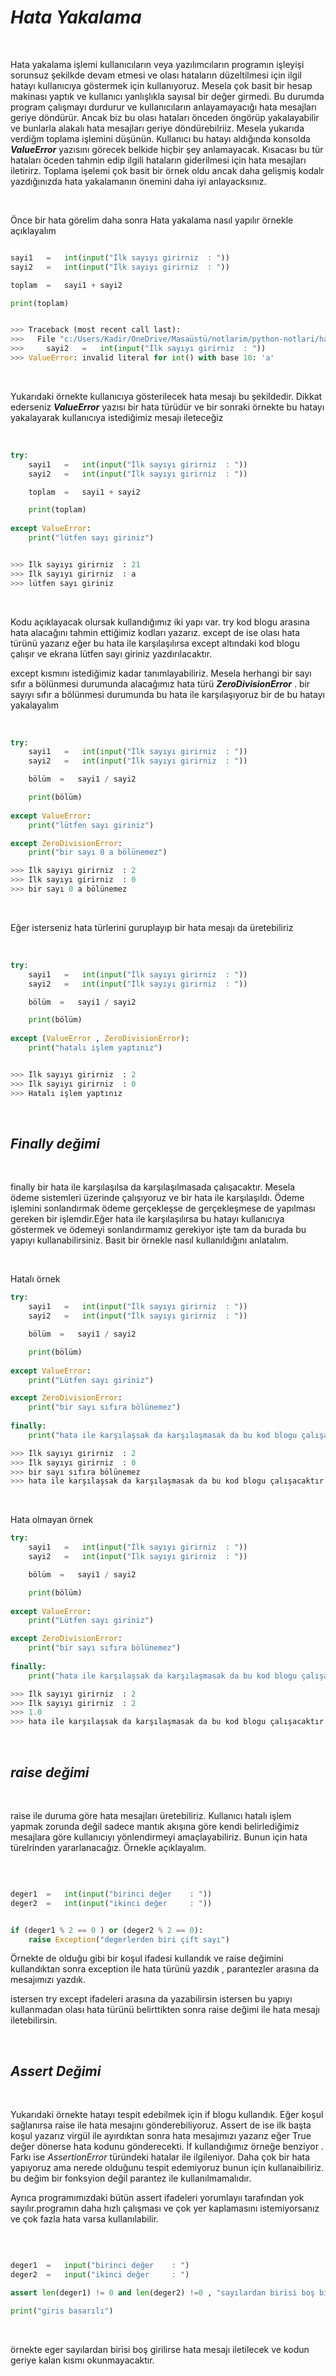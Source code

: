 # ***Hata Yakalama***

<br>

Hata yakalama işlemi kullanıcıların veya yazılımcıların programın işleyişi sorunsuz şekilkde devam etmesi ve olası hataların düzeltilmesi için ilgil hatayı kullanıcıya göstermek için kullanıyoruz. Mesela çok basit bir hesap makinası yaptık ve kullanıcı yanlışlıkla sayısal bir değer girmedi. Bu durumda program çalışmayı durdurur ve kullanıcıların anlayamayacığı hata mesajları geriye döndürür. Ancak biz bu olası hataları önceden öngörüp yakalayabilir ve bunlarla alakalı hata mesajları geriye döndürebilriiz. 
Mesela yukarıda verdiğm toplama işlemini düşünün. Kullanıcı bu hatayı aldığında konsolda ***ValueError*** yazısını görecek belkide hiçbir şey anlamayacak. Kısacası bu tür hataları öceden tahmin edip ilgili hataların giderilmesi için hata mesajları iletirirz. Toplama işelemi çok basit bir örnek oldu ancak daha gelişmiş kodalr yazdığınızda hata yakalamanın önemini daha iyi anlayacksınız.  

<br>


Önce bir hata görelim daha sonra Hata yakalama nasıl yapılır örnekle açıklayalım
```py

sayi1   =   int(input("İlk sayıyı girirniz  : "))
sayi2   =   int(input("İlk sayıyı girirniz  : "))

toplam  =   sayi1 + sayi2

print(toplam)


>>> Traceback (most recent call last):
>>>   File "c:/Users/Kadir/OneDrive/Masaüstü/notlarim/python-notlari/hata-yakalama/deneme.py", line 15, in <module>
>>>     sayi2   =   int(input("İlk sayıyı girirniz  : "))
>>> ValueError: invalid literal for int() with base 10: 'a'
```

<br>

Yukarıdaki örnekte kullanıcıya gösterilecek hata mesajı bu şekildedir. Dikkat ederseniz ***ValueError*** yazısı bir hata türüdür ve bir sonraki örnekte bu hatayı yakalayarak kullanıcıya istediğimiz mesajı ileteceğiz


<br>

```py
try:
    sayi1   =   int(input("İlk sayıyı girirniz  : "))
    sayi2   =   int(input("İlk sayıyı girirniz  : "))

    toplam  =   sayi1 + sayi2

    print(toplam)
    
except ValueError:
    print("lütfen sayı giriniz")


>>> İlk sayıyı girirniz  : 21
>>> İlk sayıyı girirniz  : a
>>> lütfen sayı giriniz
```

<br>

Kodu açıklayacak olursak kullandığımız iki yapı var. try kod blogu arasına hata alacağını tahmin ettiğimiz kodları yazarız. except de ise olası  hata türünü yazarız eğer bu hata ile karşılaşılırsa except altındaki kod blogu çalışır ve ekrana lütfen sayı giriniz yazdırılacaktır. 

except kısmını istediğimiz kadar tanımlayabiliriz. Mesela herhangi bir sayı sıfır a bölünmesi durumunda alacağımız hata türü  ***ZeroDivisionError*** . bir sayıyı sıfır a bölünmesi durumunda bu hata ile karşılaşıyoruz bir de bu hatayı yakalayalım

<br>


```py
try:
    sayi1   =   int(input("İlk sayıyı girirniz  : "))
    sayi2   =   int(input("İlk sayıyı girirniz  : "))

    bölüm  =   sayi1 / sayi2

    print(bölüm)
    
except ValueError:
    print("lütfen sayı giriniz")

except ZeroDivisionError:
    print("bir sayı 0 a bölünemez")

>>> İlk sayıyı girirniz  : 2
>>> İlk sayıyı girirniz  : 0
>>> bir sayı 0 a bölünemez
```


<br>


Eğer isterseniz hata türlerini guruplayıp bir hata mesajı da üretebiliriz

<br>

```py
try:
    sayi1   =   int(input("İlk sayıyı girirniz  : "))
    sayi2   =   int(input("İlk sayıyı girirniz  : "))

    bölüm  =   sayi1 / sayi2

    print(bölüm)
    
except (ValueError , ZeroDivisionError):
    print("hatalı işlem yaptınız")


>>> İlk sayıyı girirniz  : 2
>>> İlk sayıyı girirniz  : 0
>>> Hatalı işlem yaptınız
```
<br>

## ***Finally değimi***

<br>

finally bir hata ile karşılaşılsa da karşılaşılmasada çalışacaktır. Mesela ödeme sistemleri üzerinde çalışıyoruz ve bir hata ile karşılaşıldı. Ödeme işlemini sonlandırmak ödeme gerçekleşse de gerçekleşmese de yapılması gereken bir işlemdir.Eğer hata ile karşılaşılırsa bu hatayı kullanıcıya göstermek ve ödemeyi sonlandırmamız gerekiyor işte tam da burada bu yapıyı kullanabilirsiniz. Basit bir örnekle nasıl kullanıldığını anlatalım.

<br>

Hatalı örnek
```py
try:
    sayi1   =   int(input("İlk sayıyı girirniz  : "))
    sayi2   =   int(input("İlk sayıyı girirniz  : "))

    bölüm  =   sayi1 / sayi2

    print(bölüm)
    
except ValueError:
    print("Lütfen sayı giriniz")

except ZeroDivisionError:
    print("bir sayı sıfıra bölünemez")
    
finally:
    print("hata ile karşılaşsak da karşılaşmasak da bu kod blogu çalışacaktır")

>>> İlk sayıyı girirniz  : 2
>>> İlk sayıyı girirniz  : 0
>>> bir sayı sıfıra bölünemez
>>> hata ile karşılaşsak da karşılaşmasak da bu kod blogu çalışacaktır
```
<br>

Hata olmayan örnek
```py
try:
    sayi1   =   int(input("İlk sayıyı girirniz  : "))
    sayi2   =   int(input("İlk sayıyı girirniz  : "))

    bölüm  =   sayi1 / sayi2

    print(bölüm)
    
except ValueError:
    print("Lütfen sayı giriniz")

except ZeroDivisionError:
    print("bir sayı sıfıra bölünemez")
    
finally:
    print("hata ile karşılaşsak da karşılaşmasak da bu kod blogu çalışacaktır")

>>> İlk sayıyı girirniz  : 2
>>> İlk sayıyı girirniz  : 2
>>> 1.0
>>> hata ile karşılaşsak da karşılaşmasak da bu kod blogu çalışacaktır
```

<br>

## ***raise değimi***

<br>

raise ile duruma göre hata mesajları üretebiliriz. Kullanıcı hatalı işlem yapmak zorunda değil sadece mantık akışına göre kendi belirlediğimiz mesajlara göre kullanıcıyı yönlendirmeyi amaçlayabiliriz. Bunun için hata türelrinden yararlanacağız. Örnekle açıklayalım.

<br>

```py

deger1  =   int(input("birinci değer    : "))
deger2  =   int(input("ikinci değer     : "))


if (deger1 % 2 == 0 ) or (deger2 % 2 == 0):
    raise Exception("degerlerden biri çift sayı")
```

Örnekte de olduğu gibi bir koşul ifadesi kullandık ve raise değimini kullandıktan sonra exception ile hata türünü yazdık , parantezler arasına da mesajımızı yazdık.


istersen try except ifadeleri arasına da yazabilirsin istersen bu yapıyı kullanmadan olası hata türünü belirttikten sonra raise değimi ile  hata mesajı iletebilirsin.

<br>

## ***Assert Değimi***

<br>


Yukarıdaki örnekte hatayı tespit edebilmek için if blogu kullandık. Eğer koşul sağlanırsa raise ile hata mesajını gönderebiliyoruz. Assert de ise ilk başta koşul yazarız virgül ile ayırdıktan sonra hata mesajımızı yazarız eğer True değer dönerse hata kodunu gönderecekti. İf kullandığımız örneğe benziyor . Farkı ise *AssertionError* türündeki hatalar ile ilgileniyor. Daha çok bir hata yapıyoruz ama nerede olduğunu tespit edemiyoruz bunun için kullanaibiliriz. bu değim bir fonksyion değil parantez ile kullanılmamalıdır.


Ayrıca programımızdaki bütün assert ifadeleri yorumlayıı tarafından yok sayılır.programın daha  hızlı çalışması ve çok yer kaplamasını istemiyorsanız ve çok fazla hata varsa  kullanılabilir.


<br>

```py

deger1  =   input("birinci değer    : ")
deger2  =   input("ikinci değer     : ")

assert len(deger1) != 0 and len(deger2) !=0 , "sayılardan birisi boş bırakıldı"

print("giris basarılı")
```
<br>

örnekte eger sayılardan birisi boş girilirse hata mesajı iletilecek ve kodun geriye kalan kısmı okunmayacaktır.






